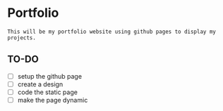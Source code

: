 # Portfolio
    This will be my portfolio website using github pages to display my projects.

## TO-DO
- [ ] setup the github page
- [ ] create a design
- [ ] code the static page
- [ ] make the page dynamic